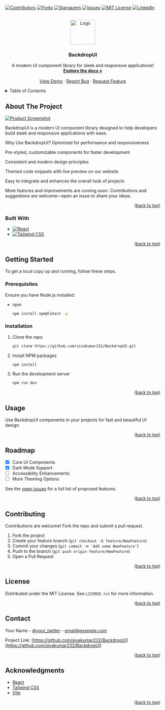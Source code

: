 <!-- Improved compatibility of back to top link -->
<a id="readme-top"></a>

<!-- PROJECT SHIELDS -->
[![Contributors][contributors-shield]][contributors-url]
[![Forks][forks-shield]][forks-url]
[![Stargazers][stars-shield]][stars-url]
[![Issues][issues-shield]][issues-url]
[![MIT License][license-shield]][license-url]
[![LinkedIn][linkedin-shield]][linkedin-url]

<!-- PROJECT LOGO -->
<br />
<div align="center">
  <a href="https://github.com/sivakumar232/BackdropUI">
    <img src="src/assets/favicon.ico" alt="Logo" width="80" height="80">
  </a>

  <h3 align="center">BackdropUI</h3>

  <p align="center">
    A modern UI component library for sleek and responsive applications!
    <br />
    <a href="https://github.com/sivakumar232/BackdropUI"><strong>Explore the docs »</strong></a>
    <br />
    <br />
    <a href="https://github.com/sivakumar232/BackdropUI">View Demo</a>
    &middot;
    <a href="https://github.com/sivakumar232/BackdropUI/issues/new?labels=bug&template=bug-report---.md">Report Bug</a>
    &middot;
    <a href="https://github.com/sivakumar232/BackdropUI/issues/new?labels=enhancement&template=feature-request---.md">Request Feature</a>
  </p>
</div>

<!-- TABLE OF CONTENTS -->
<details>
  <summary>Table of Contents</summary>
  <ol>
    <li>
      <a href="#about-the-project">About The Project</a>
      <ul>
        <li><a href="#built-with">Built With</a></li>
      </ul>
    </li>
    <li>
      <a href="#getting-started">Getting Started</a>
      <ul>
        <li><a href="#prerequisites">Prerequisites</a></li>
        <li><a href="#installation">Installation</a></li>
      </ul>
    </li>
    <li><a href="#usage">Usage</a></li>
    <li><a href="#roadmap">Roadmap</a></li>
    <li><a href="#contributing">Contributing</a></li>
    <li><a href="#license">License</a></li>
    <li><a href="#contact">Contact</a></li>
    <li><a href="#acknowledgments">Acknowledgments</a></li>
  </ol>
</details>

<!-- ABOUT THE PROJECT -->
## About The Project

[![Product Screenshot][product-screenshot]](https://example.com)

BackdropUI is a modern UI component library designed to help developers build sleek and responsive applications with ease.

Why Use BackdropUI?
Optimized for performance and responsiveness

Pre-styled, customizable components for faster development

Consistent and modern design principles

Themed code snippets with live preview on our website

Easy to integrate and enhances the overall look of projects

More features and improvements are coming soon. Contributions and suggestions are welcome—open an issue to share your ideas.

<p align="right">(<a href="#readme-top">back to top</a>)</p>

### Built With

* [![React][React.js]][React-url]
* [![Tailwind CSS][Tailwind-css]][Tailwind-url]

<p align="right">(<a href="#readme-top">back to top</a>)</p>

<!-- GETTING STARTED -->
## Getting Started

To get a local copy up and running, follow these steps.

### Prerequisites

Ensure you have Node.js installed:
* npm
  ```sh
  npm install npm@latest -g
  ```

### Installation

1. Clone the repo
   ```sh
   git clone https://github.com/sivakumar232/BackdropUI.git
   ```
2. Install NPM packages
   ```sh
   npm install
   ```
3. Run the development server
   ```sh
   npm run dev
   ```

<p align="right">(<a href="#readme-top">back to top</a>)</p>

<!-- USAGE EXAMPLES -->
## Usage

Use BackdropUI components in your projects for fast and beautiful UI design.


<p align="right">(<a href="#readme-top">back to top</a>)</p>

<!-- ROADMAP -->
## Roadmap

- [x] Core UI Components
- [x] Dark Mode Support
- [ ] Accessibility Enhancements
- [ ] More Theming Options

See the [open issues](https://github.com/sivakumar232/BackdropUI/issues) for a full list of proposed features.

<p align="right">(<a href="#readme-top">back to top</a>)</p>

<!-- CONTRIBUTING -->
## Contributing

Contributions are welcome! Fork the repo and submit a pull request.

1. Fork the project
2. Create your feature branch (`git checkout -b feature/NewFeature`)
3. Commit your changes (`git commit -m 'Add some NewFeature'`)
4. Push to the branch (`git push origin feature/NewFeature`)
5. Open a Pull Request

<p align="right">(<a href="#readme-top">back to top</a>)</p>

<!-- LICENSE -->
## License

Distributed under the MIT License. See `LICENSE.txt` for more information.

<p align="right">(<a href="#readme-top">back to top</a>)</p>

<!-- CONTACT -->
## Contact

Your Name - [@your_twitter](https://twitter.com/your_username) - email@example.com

Project Link: [https://github.com/sivakumar232/BackdropUI](https://github.com/sivakumar232/BackdropUI)


<p align="right">(<a href="#readme-top">back to top</a>)</p>

<!-- ACKNOWLEDGMENTS -->
## Acknowledgments

* [React](https://reactjs.org/)
* [Tailwind CSS](https://tailwindcss.com/)
* [Vite](https://vitejs.dev/)

<p align="right">(<a href="#readme-top">back to top</a>)</p>

<!-- MARKDOWN LINKS & IMAGES -->
[contributors-shield]: https://img.shields.io/github/contributors/your_username/BackdropUI.svg?style=for-the-badge
[contributors-url]: https://github.com/your_username/BackdropUI/graphs/contributors
[forks-shield]: https://img.shields.io/github/forks/your_username/BackdropUI.svg?style=for-the-badge
[forks-url]: https://github.com/your_username/BackdropUI/network/members
[stars-shield]: https://img.shields.io/github/stars/your_username/BackdropUI.svg?style=for-the-badge
[stars-url]: https://github.com/your_username/BackdropUI/stargazers
[issues-shield]: https://img.shields.io/github/issues/your_username/BackdropUI.svg?style=for-the-badge
[issues-url]: https://github.com/your_username/BackdropUI/issues
[license-shield]: https://img.shields.io/github/license/your_username/BackdropUI.svg?style=for-the-badge
[license-url]: https://github.com/your_username/BackdropUI/blob/master/LICENSE.txt
[linkedin-shield]: https://img.shields.io/badge/-LinkedIn-black.svg?style=for-the-badge&logo=linkedin&colorB=555
[linkedin-url]: https://linkedin.com/in/your_username
[product-screenshot]: images/screenshot.png
[React.js]: https://img.shields.io/badge/React-20232A?style=for-the-badge&logo=react&logoColor=61DAFB
[React-url]: https://reactjs.org/
[Tailwind-css]: https://img.shields.io/badge/TailwindCSS-38B2AC?style=for-the-badge&logo=tailwind-css&logoColor=white
[Tailwind-url]: https://tailwindcss.com/

